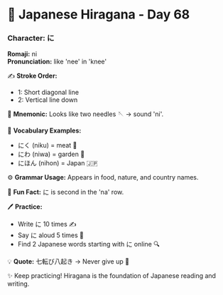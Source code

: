 # 📖 Japanese Hiragana - Day 68

### Character: に  
**Romaji:** ni  
**Pronunciation:** like 'nee' in 'knee'  

✍️ **Stroke Order:**  
- 1: Short diagonal line
- 2: Vertical line down

📝 **Mnemonic:** Looks like two needles 🪡 → sound 'ni'.  

📌 **Vocabulary Examples:**  
- にく (niku) = meat 🥩
- にわ (niwa) = garden 🌱
- にほん (nihon) = Japan 🇯🇵

⚙️ **Grammar Usage:** Appears in food, nature, and country names.  

🎉 **Fun Fact:** に is second in the 'na' row.  

🖊️ **Practice:**  
- Write に 10 times ✍️
- Say に aloud 5 times 🎤
- Find 2 Japanese words starting with に online 🔍

💡 **Quote:** 七転び八起き → Never give up 💪  

✨ Keep practicing! Hiragana is the foundation of Japanese reading and writing.
